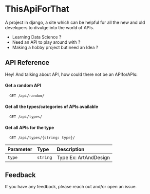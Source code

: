 
# ThisApiForThat

A project in django, a site which can be helpful for all the new and old developers to divulge into the world of APIs.

- Learning Data Science ? 
- Need an API to play around with ?
- Making a hobby project but need an Idea ?



## API Reference
Hey! And talking about API, how could there not be an APIforAPIs:
#### Get a random API

```http
  GET /api/random/
```
#### Get all the types/categories of APIs available

```http
  GET /api/types/
```

#### Get all APIs for the type

```http
  GET /api/types/{string: type}/
```

| Parameter | Type     | Description                       |
| :-------- | :------- | :-------------------------------- |
| `type`      | `string` | Type Ex: ArtAndDesign |



## Feedback

If you have any feedback, please reach out and/or open an issue.
